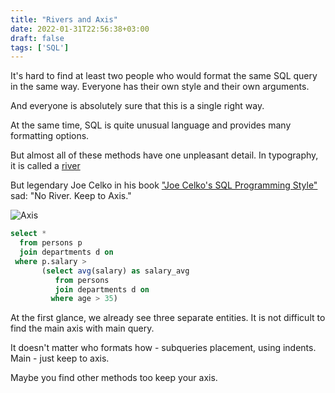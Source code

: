 ```yaml
---
title: "Rivers and Axis"
date: 2022-01-31T22:56:38+03:00
draft: false
tags: ['SQL']
---
```


It's hard to find at least two people who would format the same SQL query in the same way. Everyone has their own style and their own arguments.

And everyone is absolutely sure that this is a single right way.

At the same time, SQL is quite unusual language and provides many formatting options.

But almost all of these methods have one unpleasant detail. In typography, it is called a [river](https://en.wikipedia.org/wiki/River_(typography))

But legendary Joe Celko in his book ["Joe Celko's SQL Programming Style"](https://www.amazon.com/Celkos-Programming-Kaufmann-Management-Systems/dp/0120887975) sad: "No River. Keep to Axis."

![Axis](/axis-advance.png)

```sql
select *
  from persons p
  join departments d on 
 where p.salary > 
       (select avg(salary) as salary_avg
          from persons
          join departments d on 
         where age > 35)
```

At the first glance, we already see three separate entities. It is not difficult to find the main axis with main query.

 

It doesn't matter who formats how - subqueries placement, using indents. Main - just keep to axis.

Maybe you find other methods too keep your axis.


<!-- My new blog post about Rivers and Axis in SQL --> 
